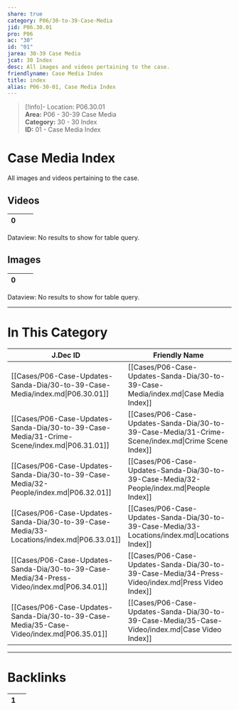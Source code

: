 ```yaml
---  
share: true  
category: P06/30-to-39-Case-Media  
jid: P06.30.01  
pro: P06  
ac: "30"  
id: "01"  
jarea: 30-39 Case Media  
jcat: 30 Index  
desc: All images and videos pertaining to the case.  
friendlyname: Case Media Index  
title: index  
alias: P06-30-01, Case Media Index  
---  
```

  
>[!info]- Location: P06.30.01  
>**Area:** P06 - 30-39 Case Media  
>**Category:** 30 - 30 Index  
>**ID:** 01 - Case Media Index  
  
# Case Media Index  
  
All images and videos pertaining to the case.  
  
## Videos   
  
<div><table class="dataview table-view-table"><thead class="table-view-thead"><tr class="table-view-tr-header"><th class="table-view-th"><span></span><span class="dataview small-text">0</span></th><th class="table-view-th"><span></span></th><th class="table-view-th"><span></span></th></tr></thead><tbody class="table-view-tbody"></tbody></table><div class="dataview dataview-error-box"><p class="dataview dataview-error-message">Dataview: No results to show for table query.</p></div></div>  
## Images   
  
<div><table class="dataview table-view-table"><thead class="table-view-thead"><tr class="table-view-tr-header"><th class="table-view-th"><span></span><span class="dataview small-text">0</span></th><th class="table-view-th"><span></span></th><th class="table-view-th"><span></span></th></tr></thead><tbody class="table-view-tbody"></tbody></table><div class="dataview dataview-error-box"><p class="dataview dataview-error-message">Dataview: No results to show for table query.</p></div></div>  
  
  
---  
# In This Category  
  
| J.Dec ID                                                                                    | Friendly Name                                                                                       | Description                                            |  
| ------------------------------------------------------------------------------------------- | --------------------------------------------------------------------------------------------------- | ------------------------------------------------------ |  
| [[Cases/P06-Case-Updates-Sanda-Dia/30-to-39-Case-Media/index.md\|P06.30.01]]                | [[Cases/P06-Case-Updates-Sanda-Dia/30-to-39-Case-Media/index.md\|Case Media Index]]                 | All images and videos pertaining to the case.          |  
| [[Cases/P06-Case-Updates-Sanda-Dia/30-to-39-Case-Media/31-Crime-Scene/index.md\|P06.31.01]] | [[Cases/P06-Case-Updates-Sanda-Dia/30-to-39-Case-Media/31-Crime-Scene/index.md\|Crime Scene Index]] | Imagery from the crime scene.                          |  
| [[Cases/P06-Case-Updates-Sanda-Dia/30-to-39-Case-Media/32-People/index.md\|P06.32.01]]      | [[Cases/P06-Case-Updates-Sanda-Dia/30-to-39-Case-Media/32-People/index.md\|People Index]]           | Images of people involved.                             |  
| [[Cases/P06-Case-Updates-Sanda-Dia/30-to-39-Case-Media/33-Locations/index.md\|P06.33.01]]   | [[Cases/P06-Case-Updates-Sanda-Dia/30-to-39-Case-Media/33-Locations/index.md\|Locations Index]]     | Images of the locations involved.                      |  
| [[Cases/P06-Case-Updates-Sanda-Dia/30-to-39-Case-Media/34-Press-Video/index.md\|P06.34.01]] | [[Cases/P06-Case-Updates-Sanda-Dia/30-to-39-Case-Media/34-Press-Video/index.md\|Press Video Index]] | Any video clips from the press pertaining to the case. |  
| [[Cases/P06-Case-Updates-Sanda-Dia/30-to-39-Case-Media/35-Case-Video/index.md\|P06.35.01]]  | [[Cases/P06-Case-Updates-Sanda-Dia/30-to-39-Case-Media/35-Case-Video/index.md\|Case Video Index]]   | Any video clips from the trial or investigation.       |  
  
  
---  
# Backlinks  
<div><table class="dataview table-view-table"><thead class="table-view-thead"><tr class="table-view-tr-header"><th class="table-view-th"><span></span><span class="dataview small-text">1</span></th><th class="table-view-th"><span></span></th></tr></thead><tbody class="table-view-tbody"></tbody></table></div>